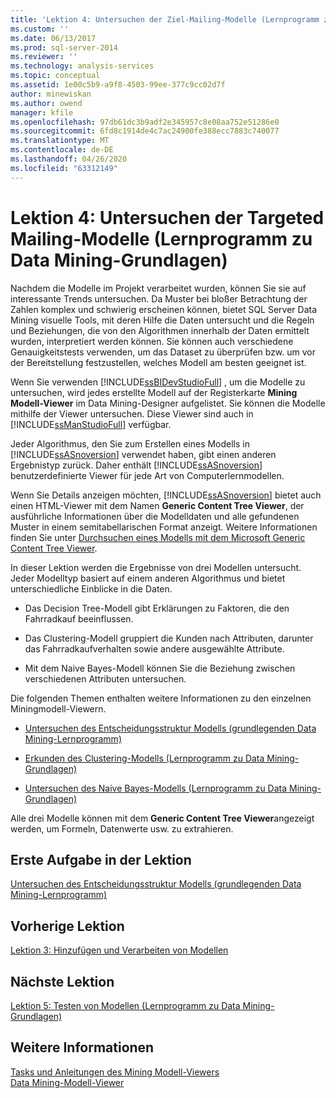 ```yaml
---
title: 'Lektion 4: Untersuchen der Ziel-Mailing-Modelle (Lernprogramm zu Data Mining-Grundlagen) | Microsoft-Dokumentation'
ms.custom: ''
ms.date: 06/13/2017
ms.prod: sql-server-2014
ms.reviewer: ''
ms.technology: analysis-services
ms.topic: conceptual
ms.assetid: 1e00c5b9-a9f8-4503-99ee-377c9cc02d7f
author: minewiskan
ms.author: owend
manager: kfile
ms.openlocfilehash: 97db61dc3b9adf2e345957c8e08aa752e51286e0
ms.sourcegitcommit: 6fd8c1914de4c7ac24900fe388ecc7883c740077
ms.translationtype: MT
ms.contentlocale: de-DE
ms.lasthandoff: 04/26/2020
ms.locfileid: "63312149"
---
```

# <a name="lesson-4-exploring-the-targeted-mailing-models-basic-data-mining-tutorial"></a>Lektion 4: Untersuchen der Targeted Mailing-Modelle (Lernprogramm zu Data Mining-Grundlagen)
  Nachdem die Modelle im Projekt verarbeitet wurden, können Sie sie auf interessante Trends untersuchen. Da Muster bei bloßer Betrachtung der Zahlen komplex und schwierig erscheinen können, bietet SQL Server Data Mining visuelle Tools, mit deren Hilfe die Daten untersucht und die Regeln und Beziehungen, die von den Algorithmen innerhalb der Daten ermittelt wurden, interpretiert werden können. Sie können auch verschiedene Genauigkeitstests verwenden, um das Dataset zu überprüfen bzw. um vor der Bereitstellung festzustellen, welches Modell am besten geeignet ist.  
  
 Wenn Sie verwenden [!INCLUDE[ssBIDevStudioFull](../includes/ssbidevstudiofull-md.md)] , um die Modelle zu untersuchen, wird jedes erstellte Modell auf der Registerkarte **Mining Modell-Viewer** im Data Mining-Designer aufgelistet. Sie können die Modelle mithilfe der Viewer untersuchen. Diese Viewer sind auch in [!INCLUDE[ssManStudioFull](../includes/ssmanstudiofull-md.md)] verfügbar.  
  
 Jeder Algorithmus, den Sie zum Erstellen eines Modells in [!INCLUDE[ssASnoversion](../includes/ssasnoversion-md.md)] verwendet haben, gibt einen anderen Ergebnistyp zurück. Daher enthält [!INCLUDE[ssASnoversion](../includes/ssasnoversion-md.md)] benutzerdefinierte Viewer für jede Art von Computerlernmodellen.  
  
 Wenn Sie Details anzeigen möchten, [!INCLUDE[ssASnoversion](../includes/ssasnoversion-md.md)] bietet auch einen HTML-Viewer mit dem Namen **Generic Content Tree Viewer**, der ausführliche Informationen über die Modelldaten und alle gefundenen Muster in einem semitabellarischen Format anzeigt. Weitere Informationen finden Sie unter [Durchsuchen eines Modells mit dem Microsoft Generic Content Tree Viewer](../../2014/analysis-services/data-mining/browse-a-model-using-the-microsoft-generic-content-tree-viewer.md).  
  
 In dieser Lektion werden die Ergebnisse von drei Modellen untersucht. Jeder Modelltyp basiert auf einem anderen Algorithmus und bietet unterschiedliche Einblicke in die Daten.  
  
-   Das Decision Tree-Modell gibt Erklärungen zu Faktoren, die den Fahrradkauf beeinflussen.  
  
-   Das Clustering-Modell gruppiert die Kunden nach Attributen, darunter das Fahrradkaufverhalten sowie andere ausgewählte Attribute.  
  
-   Mit dem Naive Bayes-Modell können Sie die Beziehung zwischen verschiedenen Attributen untersuchen.  
  
 Die folgenden Themen enthalten weitere Informationen zu den einzelnen Miningmodell-Viewern.  
  
-   [Untersuchen des Entscheidungsstruktur Modells &#40;grundlegenden Data Mining-Lernprogramm&#41;](../../2014/tutorials/exploring-the-decision-tree-model-basic-data-mining-tutorial.md)  
  
-   [Erkunden des Clustering-Modells &#40;Lernprogramm zu Data Mining-Grundlagen&#41;](../../2014/tutorials/exploring-the-clustering-model-basic-data-mining-tutorial.md)  
  
-   [Untersuchen des Naive Bayes-Modells &#40;Lernprogramm zu Data Mining-Grundlagen&#41;](../../2014/tutorials/exploring-the-naive-bayes-model-basic-data-mining-tutorial.md)  
  
 Alle drei Modelle können mit dem **Generic Content Tree Viewer**angezeigt werden, um Formeln, Datenwerte usw. zu extrahieren.  
  
## <a name="first-task-in-lesson"></a>Erste Aufgabe in der Lektion  
 [Untersuchen des Entscheidungsstruktur Modells &#40;grundlegenden Data Mining-Lernprogramm&#41;](../../2014/tutorials/exploring-the-decision-tree-model-basic-data-mining-tutorial.md)  
  
## <a name="previous-lesson"></a>Vorherige Lektion  
 [Lektion 3: Hinzufügen und Verarbeiten von Modellen](../../2014/tutorials/lesson-3-adding-and-processing-models.md)  
  
## <a name="next-lesson"></a>Nächste Lektion  
 [Lektion 5: Testen von Modellen &#40;Lernprogramm zu Data Mining-Grundlagen&#41;](../../2014/tutorials/lesson-5-testing-models-basic-data-mining-tutorial.md)  
  
## <a name="see-also"></a>Weitere Informationen  
 [Tasks und Anleitungen des Mining Modell-Viewers](../../2014/analysis-services/data-mining/mining-model-viewer-tasks-and-how-tos.md)   
 [Data Mining-Modell-Viewer](../../2014/analysis-services/data-mining/data-mining-model-viewers.md)  
  
  

